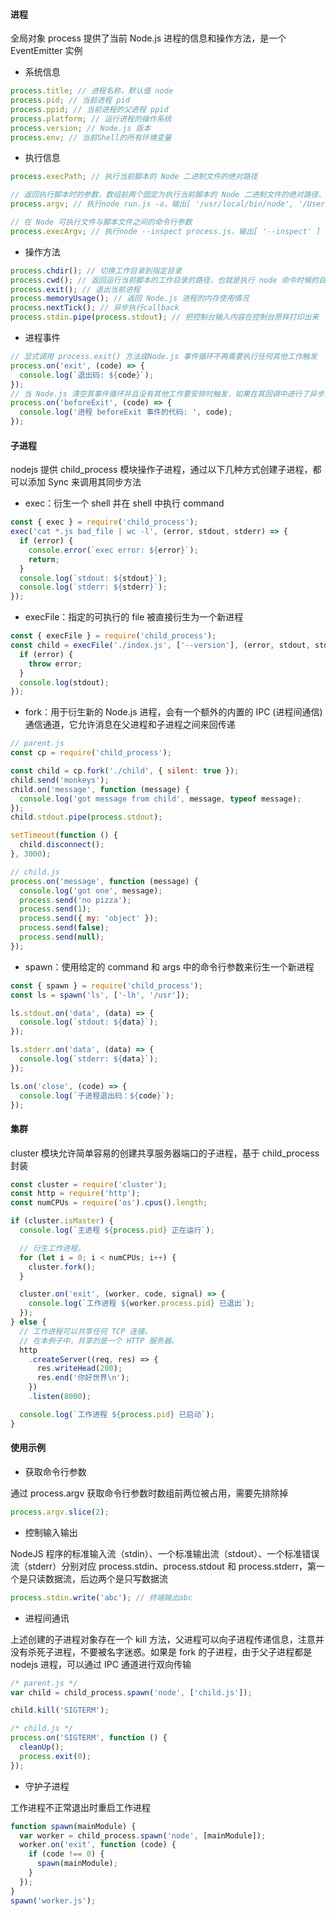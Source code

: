#### 进程

全局对象 process 提供了当前 Node.js 进程的信息和操作方法，是一个 EventEmitter 实例

- 系统信息

```js
process.title; // 进程名称，默认值 node
process.pid; // 当前进程 pid
process.ppid; // 当前进程的父进程 ppid
process.platform; // 运行进程的操作系统
process.version; // Node.js 版本
process.env; // 当前Shell的所有环境变量
```

- 执行信息

```js
process.execPath; // 执行当前脚本的 Node 二进制文件的绝对路径

// 返回执行脚本时的参数，数组前两个固定为执行当前脚本的 Node 二进制文件的绝对路径、当前执行文件绝对路径
process.argv; // 执行node run.js -a，输出[ '/usr/local/bin/node', '/Users/master/Desktop/my-repo/run.js', '-a' ]

// 在 Node 可执行文件与脚本文件之间的命令行参数
process.execArgv; // 执行node --inspect process.js，输出[ '--inspect' ]
```

- 操作方法

```js
process.chdir(); // 切换工作目录到指定目录
process.cwd(); // 返回运行当前脚本的工作目录的路径，也就是执行 node 命令时候的目录
process.exit(); // 退出当前进程
process.memoryUsage(); // 返回 Node.js 进程的内存使用情况
process.nextTick(); // 异步执行callback
process.stdin.pipe(process.stdout); // 把控制台输入内容在控制台原样打印出来
```

- 进程事件

```js
// 显式调用 process.exit() 方法或Node.js 事件循环不再需要执行任何其他工作触发
process.on('exit', (code) => {
  console.log(`退出码: ${code}`);
});
// 当 Node.js 清空其事件循环并且没有其他工作要安排时触发，如果在其回调中进行了异步操作可以使nodejs进程继续
process.on('beforeExit', (code) => {
  console.log('进程 beforeExit 事件的代码: ', code);
});
```

#### 子进程

nodejs 提供 child_process 模块操作子进程，通过以下几种方式创建子进程，都可以添加 Sync 来调用其同步方法

- exec：衍生一个 shell 并在 shell 中执行 command

```js
const { exec } = require('child_process');
exec('cat *.js bad_file | wc -l', (error, stdout, stderr) => {
  if (error) {
    console.error(`exec error: ${error}`);
    return;
  }
  console.log(`stdout: ${stdout}`);
  console.log(`stderr: ${stderr}`);
});
```

- execFile：指定的可执行的 file 被直接衍生为一个新进程

```js
const { execFile } = require('child_process');
const child = execFile('./index.js', ['--version'], (error, stdout, stderr) => {
  if (error) {
    throw error;
  }
  console.log(stdout);
});
```

- fork：用于衍生新的 Node.js 进程，会有一个额外的内置的 IPC (进程间通信)通信通道，它允许消息在父进程和子进程之间来回传递

```js
// parent.js
const cp = require('child_process');

const child = cp.fork('./child', { silent: true });
child.send('monkeys');
child.on('message', function (message) {
  console.log('got message from child', message, typeof message);
});
child.stdout.pipe(process.stdout);

setTimeout(function () {
  child.disconnect();
}, 3000);

// child.js
process.on('message', function (message) {
  console.log('got one', message);
  process.send('no pizza');
  process.send(1);
  process.send({ my: 'object' });
  process.send(false);
  process.send(null);
});
```

- spawn：使用给定的 command 和 args 中的命令行参数来衍生一个新进程

```js
const { spawn } = require('child_process');
const ls = spawn('ls', ['-lh', '/usr']);

ls.stdout.on('data', (data) => {
  console.log(`stdout: ${data}`);
});

ls.stderr.on('data', (data) => {
  console.log(`stderr: ${data}`);
});

ls.on('close', (code) => {
  console.log(`子进程退出码：${code}`);
});
```

#### 集群

cluster 模块允许简单容易的创建共享服务器端口的子进程，基于 child_process 封装

```js
const cluster = require('cluster');
const http = require('http');
const numCPUs = require('os').cpus().length;

if (cluster.isMaster) {
  console.log(`主进程 ${process.pid} 正在运行`);

  // 衍生工作进程。
  for (let i = 0; i < numCPUs; i++) {
    cluster.fork();
  }

  cluster.on('exit', (worker, code, signal) => {
    console.log(`工作进程 ${worker.process.pid} 已退出`);
  });
} else {
  // 工作进程可以共享任何 TCP 连接。
  // 在本例子中，共享的是一个 HTTP 服务器。
  http
    .createServer((req, res) => {
      res.writeHead(200);
      res.end('你好世界\n');
    })
    .listen(8000);

  console.log(`工作进程 ${process.pid} 已启动`);
}
```

#### 使用示例

- 获取命令行参数

通过 process.argv 获取命令行参数时数组前两位被占用，需要先排除掉

```js
process.argv.slice(2);
```

- 控制输入输出

NodeJS 程序的标准输入流（stdin）、一个标准输出流（stdout）、一个标准错误流（stderr）分别对应 process.stdin、process.stdout 和 process.stderr，第一个是只读数据流，后边两个是只写数据流

```js
process.stdin.write('abc'); // 终端输出abc
```

- 进程间通讯

上述创建的子进程对象存在一个 kill 方法，父进程可以向子进程传递信息，注意并没有杀死子进程，不要被名字迷惑。如果是 fork 的子进程，由于父子进程都是 nodejs 进程，可以通过 IPC 通道进行双向传输

```js
/* parent.js */
var child = child_process.spawn('node', ['child.js']);

child.kill('SIGTERM');

/* child.js */
process.on('SIGTERM', function () {
  cleanUp();
  process.exit(0);
});
```

- 守护子进程

工作进程不正常退出时重启工作进程

```js
function spawn(mainModule) {
  var worker = child_process.spawn('node', [mainModule]);
  worker.on('exit', function (code) {
    if (code !== 0) {
      spawn(mainModule);
    }
  });
}
spawn('worker.js');
```
